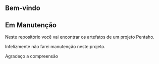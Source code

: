 ## Bem-vindo

## Em Manutenção

Neste repositório você vai encontrar os artefatos de um projeto Pentaho.

Infelizmente não farei manutenção neste projeto.

Agradeço a compreensão
